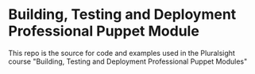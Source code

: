 # Building, Testing and Deployment Professional Puppet Module
This repo is the source for code and examples used in the Pluralsight course
"Building, Testing and Deployment Professional Puppet Modules"
